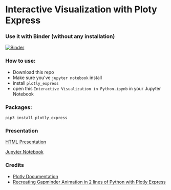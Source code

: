 # Interactive Visualization with Ploty Express

### Use it with Binder (without any installation)

[![Binder](https://mybinder.org/badge_logo.svg)](https://mybinder.org/v2/gh/amrrs/Interactive-Viz-Plotly-Express/master?filepath=Interactive%20Visualization%20in%20Python.ipynb)

### How to use:

* Download this repo
* Make sure you've `jupyter notebook` install
* install `plotly_express`
* open this `Interactive Visualization in Python.ipynb` in your Jupyter Notebook

### Packages:

`pip3 install plotly_express`

### Presentation

[HTML Presentation](https://amrrs.github.io/Interactive-Viz-Plotly-Express/presentation.html)

[Jupyter Notebook](https://nbviewer.jupyter.org/github/amrrs/Interactive-Viz-Plotly-Express/blob/master/Interactive%20Visualization%20in%20Python.ipynb)


### Credits

+ [Plotly Documentation](https://www.plotly.express/plotly_express/)
+ [Recreating Gapminder Animation in 2 lines of Python with Plotly Express](https://github.com/amrrs/blogpost_codes/blob/master/gapminder_animation_plotly_express.ipynb)